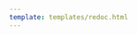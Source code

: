 ```yaml
---
template: templates/redoc.html
---
```


<redoc spec-url="../../../apis/organization-apis/restapis/scim2-bulk.yaml"></redoc>
